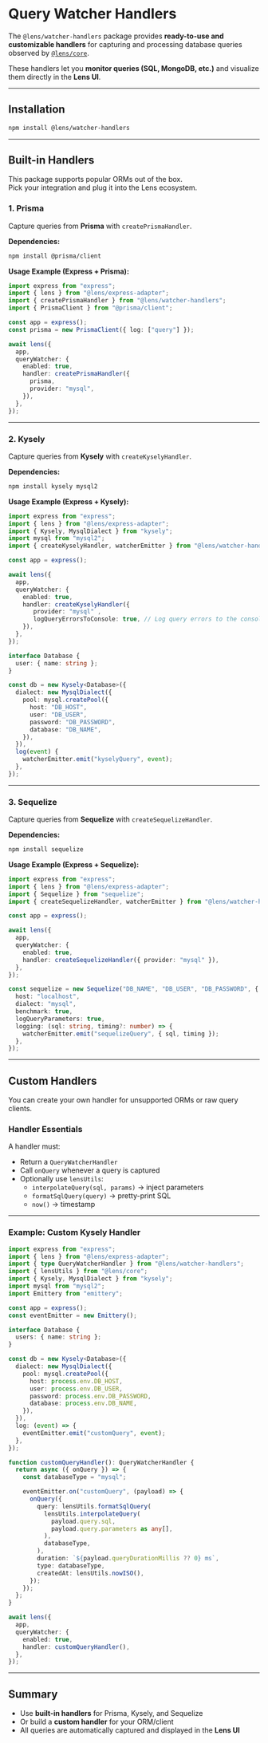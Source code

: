 # Query Watcher Handlers

The `@lens/watcher-handlers` package provides **ready-to-use and customizable handlers** for capturing and processing database queries observed by [`@lens/core`](https://www.npmjs.com/package/@lens/core).  

These handlers let you **monitor queries (SQL, MongoDB, etc.)** and visualize them directly in the **Lens UI**.

---

## Installation

```bash
npm install @lens/watcher-handlers
```

---

## Built-in Handlers

This package supports popular ORMs out of the box.  
Pick your integration and plug it into the Lens ecosystem.

### 1. Prisma

Capture queries from **Prisma** with `createPrismaHandler`.

**Dependencies:**

```bash
npm install @prisma/client
```

**Usage Example (Express + Prisma):**

```ts
import express from "express";
import { lens } from "@lens/express-adapter";
import { createPrismaHandler } from "@lens/watcher-handlers";
import { PrismaClient } from "@prisma/client";

const app = express();
const prisma = new PrismaClient({ log: ["query"] });

await lens({
  app,
  queryWatcher: {
    enabled: true,
    handler: createPrismaHandler({
      prisma,
      provider: "mysql",
    }),
  },
});
```

---

### 2. Kysely

Capture queries from **Kysely** with `createKyselyHandler`.

**Dependencies:**

```bash
npm install kysely mysql2
```

**Usage Example (Express + Kysely):**

```ts
import express from "express";
import { lens } from "@lens/express-adapter";
import { Kysely, MysqlDialect } from "kysely";
import mysql from "mysql2";
import { createKyselyHandler, watcherEmitter } from "@lens/watcher-handlers";

const app = express();

await lens({
  app,
  queryWatcher: {
    enabled: true,
    handler: createKyselyHandler({ 
       provider: "mysql" ,
       logQueryErrorsToConsole: true, // Log query errors to the console, default is true
    }),
  },
});

interface Database {
  user: { name: string };
}

const db = new Kysely<Database>({
  dialect: new MysqlDialect({
    pool: mysql.createPool({
      host: "DB_HOST",
      user: "DB_USER",
      password: "DB_PASSWORD",
      database: "DB_NAME",
    }),
  }),
  log(event) {
    watcherEmitter.emit("kyselyQuery", event);
  },
});
```

---

### 3. Sequelize

Capture queries from **Sequelize** with `createSequelizeHandler`.

**Dependencies:**

```bash
npm install sequelize
```

**Usage Example (Express + Sequelize):**

```ts
import express from "express";
import { lens } from "@lens/express-adapter";
import { Sequelize } from "sequelize";
import { createSequelizeHandler, watcherEmitter } from "@lens/watcher-handlers";

const app = express();

await lens({
  app,
  queryWatcher: {
    enabled: true,
    handler: createSequelizeHandler({ provider: "mysql" }),
  },
});

const sequelize = new Sequelize("DB_NAME", "DB_USER", "DB_PASSWORD", {
  host: "localhost",
  dialect: "mysql",
  benchmark: true,
  logQueryParameters: true,
  logging: (sql: string, timing?: number) => {
    watcherEmitter.emit("sequelizeQuery", { sql, timing });
  },
});
```

---

## Custom Handlers

You can create your own handler for unsupported ORMs or raw query clients.

### Handler Essentials

A handler must:

- Return a `QueryWatcherHandler`
- Call `onQuery` whenever a query is captured
- Optionally use `lensUtils`:
  - `interpolateQuery(sql, params)` → inject parameters  
  - `formatSqlQuery(query)` → pretty-print SQL  
  - `now()` → timestamp  

---

### Example: Custom Kysely Handler

```ts
import express from "express";
import { lens } from "@lens/express-adapter";
import { type QueryWatcherHandler } from "@lens/watcher-handlers";
import { lensUtils } from "@lens/core";
import { Kysely, MysqlDialect } from "kysely";
import mysql from "mysql2";
import Emittery from "emittery";

const app = express();
const eventEmitter = new Emittery();

interface Database {
  users: { name: string };
}

const db = new Kysely<Database>({
  dialect: new MysqlDialect({
    pool: mysql.createPool({
      host: process.env.DB_HOST,
      user: process.env.DB_USER,
      password: process.env.DB_PASSWORD,
      database: process.env.DB_NAME,
    }),
  }),
  log: (event) => {
    eventEmitter.emit("customQuery", event);
  },
});

function customQueryHandler(): QueryWatcherHandler {
  return async ({ onQuery }) => {
    const databaseType = "mysql";

    eventEmitter.on("customQuery", (payload) => {
      onQuery({
        query: lensUtils.formatSqlQuery(
          lensUtils.interpolateQuery(
            payload.query.sql,
            payload.query.parameters as any[],
          ),
          databaseType,
        ),
        duration: `${payload.queryDurationMillis ?? 0} ms`,
        type: databaseType,
        createdAt: lensUtils.nowISO(),
      });
    });
  };
}

await lens({
  app,
  queryWatcher: {
    enabled: true,
    handler: customQueryHandler(),
  },
});
```

---

## Summary

- Use **built-in handlers** for Prisma, Kysely, and Sequelize  
- Or build a **custom handler** for your ORM/client  
- All queries are automatically captured and displayed in the **Lens UI**
